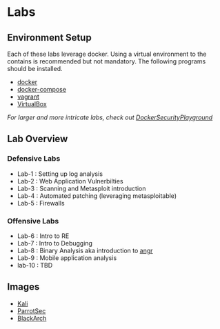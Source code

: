 # Labs

## Environment Setup

Each of these labs leverage docker. Using a virtual environment to the contains is recommended but not mandatory. The following programs should be installed.
- [docker](https://docs.docker.com/get-docker/)
- [docker-compose](https://docs.docker.com/compose/install/)
- [vagrant](https://developer.hashicorp.com/vagrant/install)
- [VirtualBox](https://www.virtualbox.org/wiki/Downloads)

*For larger and more intricate labs, check out [DockerSecurityPlayground](https://github.com/DockerSecurityPlayground/DSP)*

## Lab Overview

### Defensive Labs

- Lab-1 : Setting up log analysis
- Lab-2 : Web Application Vulnerbilties
- Lab-3 : Scanning and Metasploit introduction
- Lab-4 : Automated patching (leveraging metasploitable)
- Lab-5 : Firewalls

### Offensive Labs

- Lab-6 : Intro to RE
- Lab-7 : Intro to Debugging
- Lab-8 : Binary Analysis aka introduction to [angr](https://angr.io/)
- Lab-9 : Mobile application analysis
- lab-10 : TBD

## Images

- [Kali](https://www.kali.org/get-kali/#kali-platforms)
- [ParrotSec](https://www.parrotsec.org/download/)
- [BlackArch](https://blackarch.org/downloads.html)
